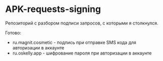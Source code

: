 # APK-requests-signing

Репозиторий с разбором подписи запросов, с которыми я столкнулся. 

Готово:
- ru.magnit.cosmetic - подпись при отправке SMS кода для авторизации в аккаунте
- ru.oskelly.app - шифрование пароля при авторизации в аккаунте
